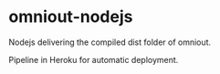 # omniout-nodejs

Nodejs delivering the compiled dist folder of omniout. 

Pipeline in Heroku for automatic deployment.
